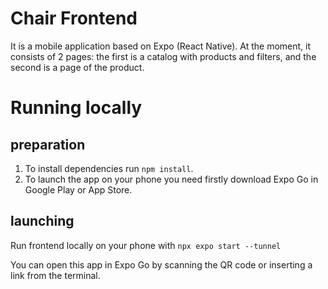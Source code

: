# Chair Frontend

It is a mobile application based on Expo (React Native). At the moment, it consists of 2 pages: the first is a catalog with products and filters, and the second is a page of the product.

# Running locally

## preparation

1. To install dependencies run `npm install`.
2. To launch the app on your phone you need firstly download Expo Go in Google Play or App Store.

## launching

Run frontend locally on your phone with `npx expo start --tunnel`

You can open this app in Expo Go by scanning the QR code or inserting a link from the terminal.